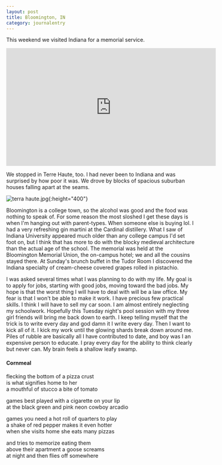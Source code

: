 ```yaml
---
layout: post
title: Bloomington, IN
category: journalentry
---
```


This weekend we visited Indiana for a memorial service.

<iframe width="560" height="315" src="https://www.youtube.com/embed/kvVPjAENZ00" frameborder="0" allow="autoplay; encrypted-media" allowfullscreen></iframe>

We stopped in Terre Haute, too. I had never been to Indiana and was surprised by how poor it was. We drove by blocks of spacious suburban houses falling apart at the seams.

![terra haute.jpg](/assets/TH.png){:height="400"}

Bloomington is a college town, so the alcohol was good and the food was nothing to speak of. For some reason the most sloshed I get these days is when I'm hanging out with parent-types. When someone else is buying lol. I had a very refreshing gin martini at the Cardinal distillery. What I saw of Indiana University appeared much older than any college campus I'd set foot on, but I think that has more to do with the blocky medieval architecture than the actual age of the school. The memorial was held at the Bloomington Memorial Union, the on-campus hotel; we and all the cousins stayed there. At Sunday's brunch buffet in the Tudor Room I discovered the Indiana specialty of cream-cheese covered grapes rolled in pistachio. 

I was asked several times what I was planning to do with my life. My goal is to apply for jobs, starting with good jobs, moving toward the bad jobs. My hope is that the worst thing I will have to deal with will be a law office. My fear is that I won't be able to make it work. I have precious few practical skills. I think I will have to sell my car soon. I am almost entirely neglecting my schoolwork. Hopefully this Tuesday night's pool session with my three girl friends will bring me back down to earth. I keep telling myself that the trick is to write every day and god damn it I write every day. Then I want to kick all of it. I kick my work until the glowing shards break down around me. Piles of rubble are basically all I have contributed to date, and boy was I an expensive person to educate. I pray every day for the ability to think clearly but never can. My brain feels a shallow leafy swamp. 

#### Cornmeal

flecking the bottom of a pizza crust<br>
is what signifies home to her<br>
a mouthful of stucco a bite of tomato<br>

games best played with a cigarette on your lip<br>
at the black green and pink neon cowboy arcadio<br>

games you need a hot roll of quarters to play<br>
a shake of red pepper makes it even hotter<br>
when she visits home she eats many pizzas<br>

and tries to memorize eating them<br>
above their apartment a goose screams<br>
at night and then flies off somewhere
